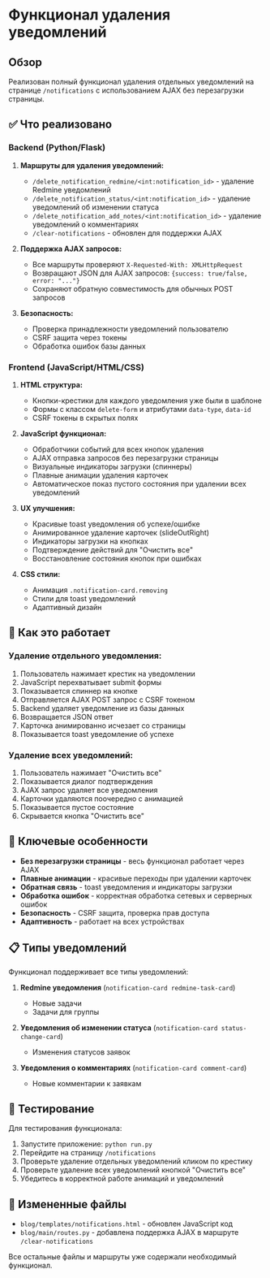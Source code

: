 # Функционал удаления уведомлений

## Обзор
Реализован полный функционал удаления отдельных уведомлений на странице `/notifications` с использованием AJAX без перезагрузки страницы.

## ✅ Что реализовано

### Backend (Python/Flask)
1. **Маршруты для удаления уведомлений:**
   - `/delete_notification_redmine/<int:notification_id>` - удаление Redmine уведомлений
   - `/delete_notification_status/<int:notification_id>` - удаление уведомлений об изменении статуса
   - `/delete_notification_add_notes/<int:notification_id>` - удаление уведомлений о комментариях
   - `/clear-notifications` - обновлен для поддержки AJAX

2. **Поддержка AJAX запросов:**
   - Все маршруты проверяют `X-Requested-With: XMLHttpRequest`
   - Возвращают JSON для AJAX запросов: `{success: true/false, error: "..."}`
   - Сохраняют обратную совместимость для обычных POST запросов

3. **Безопасность:**
   - Проверка принадлежности уведомлений пользователю
   - CSRF защита через токены
   - Обработка ошибок базы данных

### Frontend (JavaScript/HTML/CSS)

1. **HTML структура:**
   - Кнопки-крестики для каждого уведомления уже были в шаблоне
   - Формы с классом `delete-form` и атрибутами `data-type`, `data-id`
   - CSRF токены в скрытых полях

2. **JavaScript функционал:**
   - Обработчики событий для всех кнопок удаления
   - AJAX отправка запросов без перезагрузки страницы
   - Визуальные индикаторы загрузки (спиннеры)
   - Плавные анимации удаления карточек
   - Автоматическое показ пустого состояния при удалении всех уведомлений

3. **UX улучшения:**
   - Красивые toast уведомления об успехе/ошибке
   - Анимированное удаление карточек (slideOutRight)
   - Индикаторы загрузки на кнопках
   - Подтверждение действий для "Очистить все"
   - Восстановление состояния кнопок при ошибках

4. **CSS стили:**
   - Анимация `.notification-card.removing`
   - Стили для toast уведомлений
   - Адаптивный дизайн

## 🔧 Как это работает

### Удаление отдельного уведомления:
1. Пользователь нажимает крестик на уведомлении
2. JavaScript перехватывает submit формы
3. Показывается спиннер на кнопке
4. Отправляется AJAX POST запрос с CSRF токеном
5. Backend удаляет уведомление из базы данных
6. Возвращается JSON ответ
7. Карточка анимированно исчезает со страницы
8. Показывается toast уведомление об успехе

### Удаление всех уведомлений:
1. Пользователь нажимает "Очистить все"
2. Показывается диалог подтверждения
3. AJAX запрос удаляет все уведомления
4. Карточки удаляются поочередно с анимацией
5. Показывается пустое состояние
6. Скрывается кнопка "Очистить все"

## 🎯 Ключевые особенности

- **Без перезагрузки страницы** - весь функционал работает через AJAX
- **Плавные анимации** - красивые переходы при удалении карточек
- **Обратная связь** - toast уведомления и индикаторы загрузки
- **Обработка ошибок** - корректная обработка сетевых и серверных ошибок
- **Безопасность** - CSRF защита, проверка прав доступа
- **Адаптивность** - работает на всех устройствах

## 📋 Типы уведомлений

Функционал поддерживает все типы уведомлений:

1. **Redmine уведомления** (`notification-card redmine-task-card`)
   - Новые задачи
   - Задачи для группы

2. **Уведомления об изменении статуса** (`notification-card status-change-card`)
   - Изменения статусов заявок

3. **Уведомления о комментариях** (`notification-card comment-card`)
   - Новые комментарии к заявкам

## 🚀 Тестирование

Для тестирования функционала:

1. Запустите приложение: `python run.py`
2. Перейдите на страницу `/notifications`
3. Проверьте удаление отдельных уведомлений кликом по крестику
4. Проверьте удаление всех уведомлений кнопкой "Очистить все"
5. Убедитесь в корректной работе анимаций и уведомлений

## 📁 Измененные файлы

- `blog/templates/notifications.html` - обновлен JavaScript код
- `blog/main/routes.py` - добавлена поддержка AJAX в маршруте `/clear-notifications`

Все остальные файлы и маршруты уже содержали необходимый функционал.
